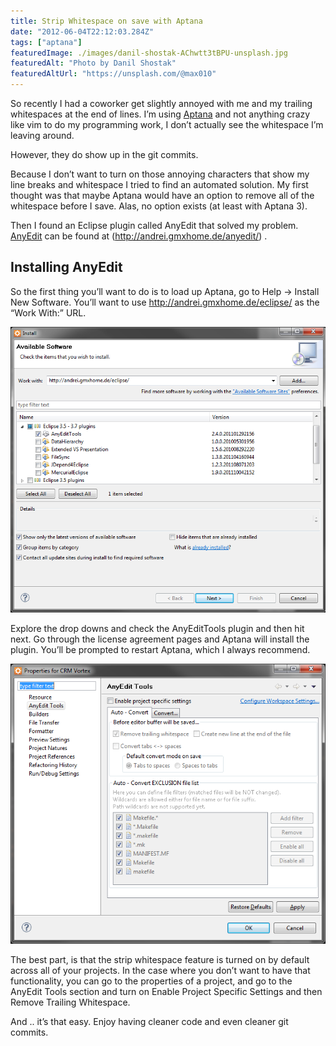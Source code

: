 ```yaml
---
title: Strip Whitespace on save with Aptana
date: "2012-06-04T22:12:03.284Z"
tags: ["aptana"]
featuredImage: ./images/danil-shostak-AChwtt3tBPU-unsplash.jpg
featuredAlt: "Photo by Danil Shostak"
featuredAltUrl: "https://unsplash.com/@max010"
---
```

  
So recently I had a coworker get slightly annoyed with me and my trailing whitespaces at the end of lines. I’m using [Aptana](http://www.aptana.com/) and not anything crazy like vim to do my programming work, I don’t actually see the whitespace I’m leaving around.

However, they do show up in the git commits.

Because I don’t want to turn on those annoying characters that show my line breaks and whitespace I tried to find an automated solution. My first thought was that maybe Aptana would have an option to remove all of the whitespace before I save. Alas, no option exists (at least with Aptana 3).

Then I found an Eclipse plugin called AnyEdit that solved my problem. [AnyEdit](http://andrei.gmxhome.de/anyedit/) can be found at (http://andrei.gmxhome.de/anyedit/) .

## Installing AnyEdit

So the first thing you’ll want to do is to load up Aptana, go to Help -> Install New Software. You’ll want to use http://andrei.gmxhome.de/eclipse/ as the “Work With:” URL.

![](./images/anyedit_aptana_1.png)

Explore the drop downs and check the AnyEditTools plugin and then hit next. Go through the license agreement pages and Aptana will install the plugin. You’ll be prompted to restart Aptana, which I always recommend.

![](./images/anyedit_aptana.png)

The best part, is that the strip whitespace feature is turned on by default across all of your projects. In the case where you don’t want to have that functionality, you can go to the properties of a project, and go to the AnyEdit Tools section and turn on Enable Project Specific Settings and then Remove Trailing Whitespace.

And .. it’s that easy. Enjoy having cleaner code and even cleaner git commits.